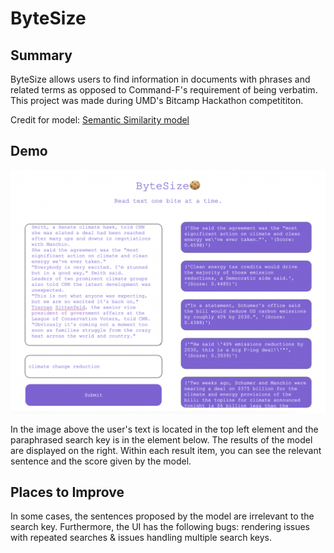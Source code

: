 # ByteSize

## Summary

ByteSize allows users to find information in documents with phrases and related terms as opposed to Command-F's requirement of being verbatim. This project was made during UMD's Bitcamp Hackathon competititon.

Credit for model: [Semantic Similarity model](https://towardsdatascience.com/semantic-similarity-using-transformers-8f3cb5bf66d6)

## Demo

![Website Image](website_image.png)

In the image above the user's text is located in the top left element and the paraphrased search key is in the element below. The results of the model are displayed on the right. Within each result item, you can see the relevant sentence and the score given by the model.

## Places to Improve

In some cases, the sentences proposed by the model are irrelevant to the search key. Furthermore, the UI has the following bugs: rendering issues with repeated searches & issues handling multiple search keys.
